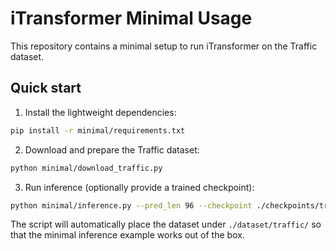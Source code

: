 # iTransformer Minimal Usage

This repository contains a minimal setup to run iTransformer on the Traffic dataset.

## Quick start

1. Install the lightweight dependencies:

```bash
pip install -r minimal/requirements.txt
```

2. Download and prepare the Traffic dataset:

```bash
python minimal/download_traffic.py
```

3. Run inference (optionally provide a trained checkpoint):

```bash
python minimal/inference.py --pred_len 96 --checkpoint ./checkpoints/traffic_minimal_96/checkpoint.pth
```

The script will automatically place the dataset under `./dataset/traffic/` so that the minimal inference example works out of the box.
